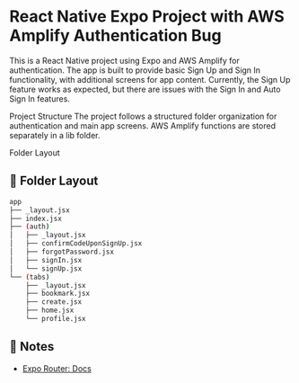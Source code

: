 # React Native Expo Project with AWS Amplify Authentication Bug

This is a React Native project using Expo and AWS Amplify for authentication. The app is built to provide basic Sign Up and Sign In functionality, with additional screens for app content. Currently, the Sign Up feature works as expected, but there are issues with the Sign In and Auto Sign In features.

Project Structure
The project follows a structured folder organization for authentication and main app screens. AWS Amplify functions are stored separately in a lib folder.

Folder Layout

## 📁 Folder Layout

```sh
app
├── _layout.jsx
├── index.jsx
├── (auth)
│   ├── _layout.jsx
│   ├── confirmCodeUponSignUp.jsx
│   ├── forgotPassword.jsx
│   ├── signIn.jsx
│   └── signUp.jsx
└── (tabs)
    ├── _layout.jsx
    ├── bookmark.jsx
    ├── create.jsx
    ├── home.jsx
    └── profile.jsx

```

## 📝 Notes

- [Expo Router: Docs](https://docs.expo.dev/router/introduction/)
